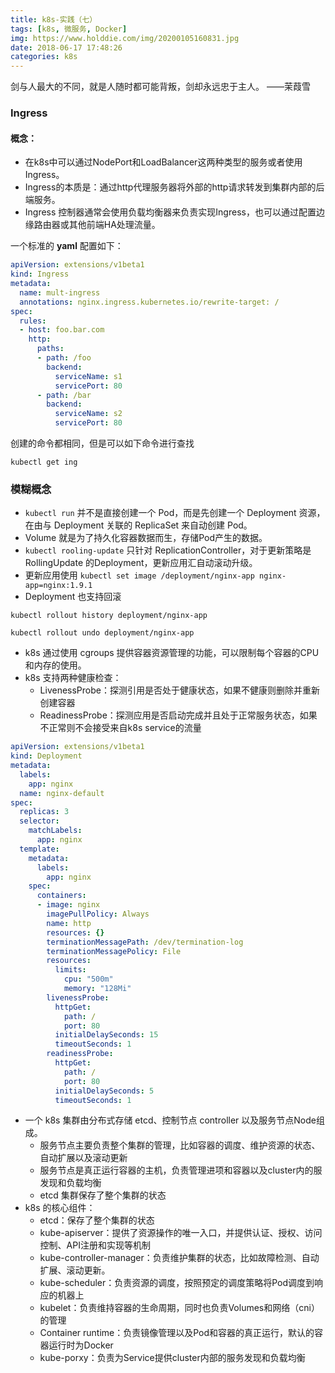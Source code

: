 ```yaml
---
title: k8s-实践（七）
tags: [k8s, 微服务, Docker]
img: https://www.holddie.com/img/20200105160831.jpg
date: 2018-06-17 17:48:26
categories: k8s
---
```


剑与人最大的不同，就是人随时都可能背叛，剑却永远忠于主人。						——茉葭雪



### Ingress

#### 概念：

- 在k8s中可以通过NodePort和LoadBalancer这两种类型的服务或者使用Ingress。
- Ingress的本质是：通过http代理服务器将外部的http请求转发到集群内部的后端服务。
- Ingress 控制器通常会使用负载均衡器来负责实现Ingress，也可以通过配置边缘路由器或其他前端HA处理流量。

一个标准的 **yaml** 配置如下：

```yaml
apiVersion: extensions/v1beta1 
kind: Ingress 
metadata: 
  name: mult-ingress 
  annotations: nginx.ingress.kubernetes.io/rewrite-target: / 
spec: 
  rules: 
  - host: foo.bar.com 
    http: 
      paths: 
      - path: /foo 
        backend: 
          serviceName: s1 
          servicePort: 80 
      - path: /bar 
        backend: 
          serviceName: s2 
          servicePort: 80
```

创建的命令都相同，但是可以如下命令进行查找

```shell
kubectl get ing
```

### 模糊概念

- `kubectl run` 并不是直接创建一个 Pod，而是先创建一个 Deployment 资源，在由与 Deployment 关联的 ReplicaSet 来自动创建 Pod。
- Volume 就是为了持久化容器数据而生，存储Pod产生的数据。
- `kubectl rooling-update` 只针对 ReplicationController，对于更新策略是 RollingUpdate 的Deployment，更新应用汇自动滚动升级。
- 更新应用使用 `kubectl set image /deployment/nginx-app nginx-app=nginx:1.9.1`
- Deployment 也支持回滚

```shell
kubectl rollout history deployment/nginx-app

kubectl rollout undo deployment/nginx-app
```

- k8s 通过使用 cgroups 提供容器资源管理的功能，可以限制每个容器的CPU和内存的使用。
- k8s 支持两种健康检查：
  - LivenessProbe：探测引用是否处于健康状态，如果不健康则删除并重新创建容器
  - ReadinessProbe：探测应用是否启动完成并且处于正常服务状态，如果不正常则不会接受来自k8s service的流量

```yaml
apiVersion: extensions/v1beta1
kind: Deployment
metadata:
  labels:
    app: nginx
  name: nginx-default
spec:
  replicas: 3
  selector:
    matchLabels:
      app: nginx
  template:
    metadata:
      labels:
        app: nginx
    spec:
      containers:
      - image: nginx
        imagePullPolicy: Always
        name: http
        resources: {}
        terminationMessagePath: /dev/termination-log
        terminationMessagePolicy: File
        resources:
          limits:
            cpu: "500m"
            memory: "128Mi"
        livenessProbe:
          httpGet:
            path: /
            port: 80
          initialDelaySeconds: 15
          timeoutSeconds: 1
        readinessProbe:
          httpGet:
            path: /
            port: 80
          initialDelaySeconds: 5
          timeoutSeconds: 1
```

- 一个 k8s 集群由分布式存储 etcd、控制节点 controller 以及服务节点Node组成。
  - 服务节点主要负责整个集群的管理，比如容器的调度、维护资源的状态、自动扩展以及滚动更新
  - 服务节点是真正运行容器的主机，负责管理进项和容器以及cluster内的服发现和负载均衡
  - etcd 集群保存了整个集群的状态
- k8s  的核心组件：
  - etcd：保存了整个集群的状态
  - kube-apiserver：提供了资源操作的唯一入口，并提供认证、授权、访问控制、API注册和实现等机制
  - kube-controller-manager：负责维护集群的状态，比如故障检测、自动扩展、滚动更新。
  - kube-scheduler：负责资源的调度，按照预定的调度策略将Pod调度到响应的机器上
  - kubelet：负责维持容器的生命周期，同时也负责Volumes和网络（cni）的管理
  - Container runtime：负责镜像管理以及Pod和容器的真正运行，默认的容器运行时为Docker
  - kube-porxy：负责为Service提供cluster内部的服务发现和负载均衡